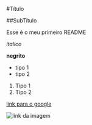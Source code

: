 #Título

##SubTítulo

Esse é o meu primeiro README

*italico*

**negrito**

- tipo 1
- tipo 2

1. Tipo 1
2. Tipo 2

[link para o google](https://www.google.com)

![link da imagem](https://encrypted-tbn1.gstatic.com/licensed-image?q=tbn:ANd9GcRnXs6f1K0EMQY7T-8_kQMcMRBqr05iWzMxIK_5Lrsu5zzbU-jEB8zfqfwkwAkvEDqT1gsFpU3CFyHq4z5smMOO-Km5F-JawzeoGjUKnw)
